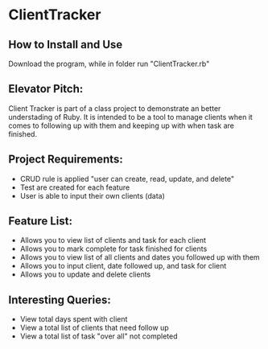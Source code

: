ClientTracker
=============

How to Install and Use
----------------------
Download the program, while in folder run "ClientTracker.rb"

Elevator Pitch:
--------------
Client Tracker is part of a class project to demonstrate an better understading of Ruby. It is intended to be a tool to manage clients when it comes to following up with them and keeping up with when task are finished.

Project Requirements:
--------------------
<ul>
  <li>CRUD rule is applied "user can create, read, update, and delete"</li>
  <li>Test are created for each feature</li>
   <li>User is able to input their own clients (data)</li>
</ul>

Feature List:
------------
<ul>
  <li>Allows you to view list of clients and task for each client </li>
  <li>Allows you to mark complete for task finished for clients  </li>
  <li>Allows you to view list of all clients and dates you followed up with them</li>
  <li>Allows you to input client, date followed up, and task for client</li>
  <li>Allows you to update and delete clients</li>
</ul>

Interesting Queries:
-------------------
<ul>
  <li>View total days spent with client</li>
  <li> View a total list of clients that need follow up</li>
  <li> View a total list of task "over all" not completed
</ul>
